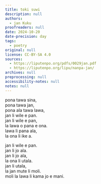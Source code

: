 ```yaml
---
title: toki suwi
description: null
authors:
  - jan Kuku
proofreaders: null
date: 2024-10-20
date-precision: day
tags:
  - poetry
original: null
license: CC-BY-SA 4.0
sources:
  - https://liputenpo.org/pdfs/0029jan.pdf
  - https://liputenpo.org/lipu/nanpa-jan/
archives: null
preprocessing: null
accessibility-notes: null
notes: null
---
```


pona tawa sina,  
pona tawa jan,  
pona ala tawa lawa,  
jan li wile e pan.  
jan li wile e pan,  
la lawa o pana e ona.  
lawa li pana ala,  
la ona li ike a.

jan li wile e pan.  
jan li jo ala.  
jan li jo ala,  
la ona li utala.  
jan li utala,  
la jan mute li moli.  
moli la lawa li kama jo e mani.